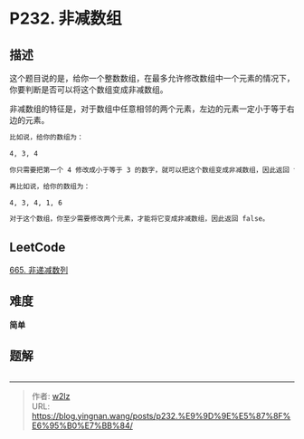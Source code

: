 # P232. 非减数组


<!--more-->

## 描述

这个题目说的是，给你一个整数数组，在最多允许修改数组中一个元素的情况下，你要判断是否可以将这个数组变成非减数组。

非减数组的特征是，对于数组中任意相邻的两个元素，左边的元素一定小于等于右边的元素。

```markdown
比如说，给你的数组为：

4, 3, 4

你只需要把第一个 4 修改成小于等于 3 的数字，就可以把这个数组变成非减数组，因此返回 true。

再比如说，给你的数组为：

4, 3, 4, 1, 6

对于这个数组，你至少需要修改两个元素，才能将它变成非减数组，因此返回 false。
```

## LeetCode

[665. 非递减数列](https://leetcode.cn/problems/non-decreasing-array/description/)

## 难度

**简单**

## 题解

```java

```


---

> 作者: [w2lz](https://github.com/w2lz)  
> URL: https://blog.yingnan.wang/posts/p232.%E9%9D%9E%E5%87%8F%E6%95%B0%E7%BB%84/  

